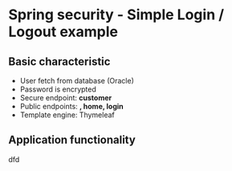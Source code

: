 # Spring security - Simple Login / Logout example

## Basic characteristic
+ User fetch from database (Oracle) 
+ Password is encrypted
+ Secure endpoint: **customer**
+ Public endpoints: **, home, login**
+ Template engine: Thymeleaf

## Application functionality
dfd
